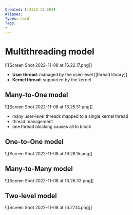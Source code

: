 ```yaml
---
Created: [[2022-11-08]]
Aliases: 
Types: Card
Tags: 
- 
---
```

# Multithreading model
![[Screen Shot 2022-11-08 at 16.22.17.png]]
- **User thread**: managed by the user-level [[thread library]]
- **Kernel thread**: supported by the kernel

## Many-to-One model
![[Screen Shot 2022-11-08 at 16.25.51.png]]
- many user-level threads mapped to a single kernel thread
- thread management 
- one thread blocking causes all to block
## One-to-One model
![[Screen Shot 2022-11-08 at 16.26.15.png]]

## Many-to-Many model
![[Screen Shot 2022-11-08 at 16.26.32.png]]

## Two-level model
![[Screen Shot 2022-11-08 at 16.27.14.png]]
